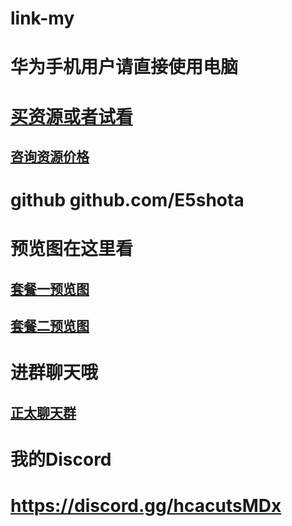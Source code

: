 # link-my
# 华为手机用户请直接使用电脑

# [买资源或者试看](https://t.me/fuck_shota)
## [咨询资源价格](https://t.me/fuck_shota)
# github  github.com/E5shota
# 预览图在这里看
## [套餐一预览图](https://t.me/yulantu0001)
## [套餐二预览图](https://t.me/tc2ylt)
# 进群聊天哦
## [正太聊天群](https://t.me/bfsuioe)
# 我的Discord
# https://discord.gg/hcacutsMDx
